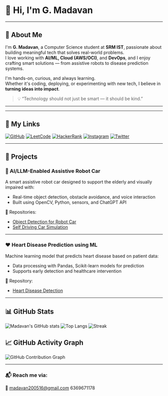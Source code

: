 # 👋 Hi, I'm G. Madavan

---

## 👋 About Me

I'm **G. Madavan**, a Computer Science student at **SRM IST**, passionate about building meaningful tech that solves real-world problems.  
I love working with **AI/ML, Cloud (AWS/OCI)**, and **DevOps**, and I enjoy crafting smart solutions — from assistive robots to disease prediction systems.

I'm hands-on, curious, and always learning.  
Whether it's coding, deploying, or experimenting with new tech, I believe in **turning ideas into impact**.

> 💡 “Technology should not just be smart — it should be kind.”

---


---

## 🔗 My Links

[![GitHub](https://img.shields.io/badge/GitHub-100000?style=for-the-badge&logo=github&logoColor=white)](https://github.com/GMadavan2005)
[![LeetCode](https://img.shields.io/badge/LeetCode-FFA116?style=for-the-badge&logo=leetcode&logoColor=white)](https://leetcode.com/u/m0rIBe8f6t/)
[![HackerRank](https://img.shields.io/badge/HackerRank-2EC866?style=for-the-badge&logo=HackerRank&logoColor=white)](https://www.hackerrank.com/profile/mg7956)
[![Instagram](https://img.shields.io/badge/Instagram-E4405F?style=for-the-badge&logo=instagram&logoColor=white)](https://www.instagram.com/maddyy1605/)
[![Twitter](https://img.shields.io/badge/Twitter-1DA1F2?style=for-the-badge&logo=twitter&logoColor=white)](https://x.com/MadavanG2)

---


## 💼 Projects

### 🤖 AI/LLM-Enabled Assistive Robot Car
A smart assistive robot car designed to support the elderly and visually impaired with:
- Real-time object detection, obstacle avoidance, and voice interaction
- Built using OpenCV, Python, sensors, and ChatGPT API

🔗 Repositories:
- [Object Detection for Robot Car](https://github.com/GMadavan2005/object-detection-for-robot-car)
- [Self Driving Car Simulation](https://github.com/GMadavan2005/self_driving_car_sim)

---

### ❤️ Heart Disease Prediction using ML
Machine learning model that predicts heart disease based on patient data:
- Data processing with Pandas, Scikit-learn models for prediction
- Supports early detection and healthcare intervention

🔗 Repository:
- [Heart Disease Detection](https://github.com/GMadavan2005/Heart-Disease-Detection-main)

---


## 📊 GitHub Stats

![Madavan's GitHub stats](https://github-readme-stats.vercel.app/api?username=GMadavan2005&show_icons=true&theme=radical)
![Top Langs](https://github-readme-stats.vercel.app/api/top-langs/?username=GMadavan2005&layout=compact&theme=radical)
![Streak](https://streak-stats.demolab.com?user=GMadavan2005&theme=radical)
## 📈 GitHub Activity Graph
![GitHub Contribution Graph](https://github-readme-activity-graph.vercel.app/graph?username=GMadavan2005&bg_color=0d1117&color=00e5ff&line=00e5ff&point=ffffff&area=true&hide_border=true)

---


### 📬 Reach me via:
📧 madavan200516@gmail.com
6369671178

